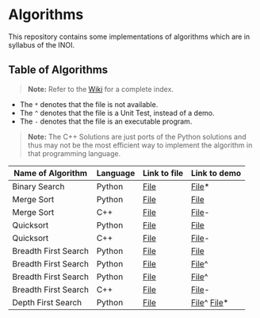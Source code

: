 # Algorithms

This repository contains some implementations of algorithms which are in syllabus of the INOI.

## Table of Algorithms
> **Note:** Refer to the [Wiki](../../wiki) for a complete index.

 - The `*` denotes that the file is not available.
 - The `^` denotes that the file is a Unit Test, instead of a demo.
 - The `-` denotes that the file is an executable program.

> **Note:** The C++ Solutions are just ports of the Python solutions and thus may not be the most efficient way to implement the algorithm in that programming language.

Name of Algorithm | Language | Link to file | Link to demo
------------------|----------|--------------|--------------
Binary Search | Python | [File](python/searching/binarysearch.py) | [File](python/searching/binarysearch_demo.py)* 
Merge Sort | Python | [File](python/sorting/merge_sort.py) | [File](python/sorting/merge_sort_demo.py) 
Merge Sort | C++ | [File](cpp/sorting/mergesort.cpp) | [File](https://github.com/advaithm582/algorithms/releases/tag/2021.11.15)- |
Quicksort | Python | [File](python/sorting/quicksort.py) | [File](python/sorting/quicksort_demo.py) 
Quicksort | C++ | [File](cpp/sorting/quicksort.cpp) | [File](https://github.com/advaithm582/algorithms/releases/tag/2021.11.17)- 
Breadth First Search | Python | [File](python/graph/bfs.py) | [File](python/graph/bfs_demo.py) 
Breadth First Search | Python | [File](python/graph/bfs.py#L31) | [File](python/graph/bfs_unittest.py)^ 
Breadth First Search | Python | [File](python/graph/bfs.py#L62) | [File](python/graph/bfs_unittest.py#L22)^ 
Breadth First Search | C++ | [File](cpp/graph/bfs.cpp) | [File](https://github.com/advaithm582/algorithms/releases/tag/2021.11.18)- 
Depth First Search | Python | [File](python/graph/dfs.py) | [File](python/graph/bfs_unittest.py#L43)^ [File](python/graph/dfs_demo.py)* 
